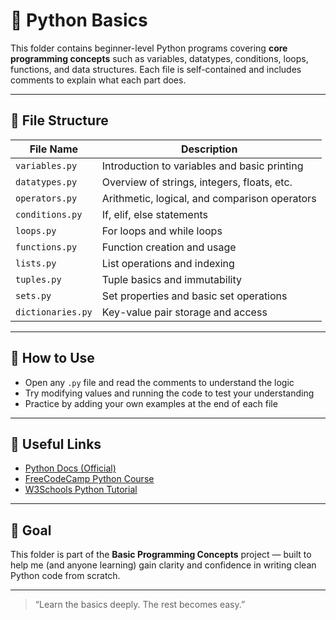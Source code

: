 # 🐍 Python Basics

This folder contains beginner-level Python programs covering **core programming concepts** such as variables, datatypes, conditions, loops, functions, and data structures. Each file is self-contained and includes comments to explain what each part does.

---

## 📂 File Structure

| File Name            | Description                                  |
|----------------------|----------------------------------------------|
| `variables.py`        | Introduction to variables and basic printing |
| `datatypes.py`        | Overview of strings, integers, floats, etc.  |
| `operators.py`        | Arithmetic, logical, and comparison operators |
| `conditions.py`       | If, elif, else statements                    |
| `loops.py`            | For loops and while loops                    |
| `functions.py`        | Function creation and usage                  |
| `lists.py`            | List operations and indexing                 |
| `tuples.py`           | Tuple basics and immutability                |
| `sets.py`             | Set properties and basic set operations      |
| `dictionaries.py`     | Key-value pair storage and access            |

---

## 🧠 How to Use

- Open any `.py` file and read the comments to understand the logic
- Try modifying values and running the code to test your understanding
- Practice by adding your own examples at the end of each file

---

## 🔗 Useful Links

- [Python Docs (Official)](https://docs.python.org/3/)
- [FreeCodeCamp Python Course](https://www.youtube.com/watch?v=rfscVS0vtbw)
- [W3Schools Python Tutorial](https://www.w3schools.com/python/)

---

## 📌 Goal

This folder is part of the **Basic Programming Concepts** project — built to help me (and anyone learning) gain clarity and confidence in writing clean Python code from scratch.

---

> “Learn the basics deeply. The rest becomes easy.”